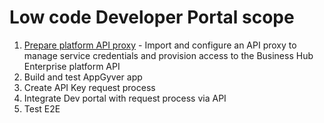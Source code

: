 # Low code Developer Portal scope

  1. [Prepare platform API proxy](./02-01-Prepare-api-proxy.md) - Import and configure an API proxy to manage service credentials and provision access to the Business Hub Enterprise platform API      
  2. Build and test AppGyver app
  3. Create API Key request process
  4. Integrate Dev portal with request process via API
  5. Test E2E
